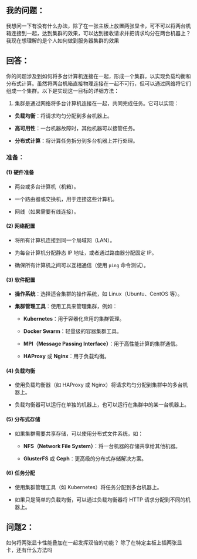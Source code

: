 
## 我的问题：

我想问一下有没有什么办法，除了在一张主板上放置两张显卡，可不可以将两台机箱连接到一起，达到集群的效果，可以达到接收请求并把请求均分在两台机器上？我现在想理解的是个人如何做到服务器集群的效果

## 回答：

你的问题涉及到如何将多台计算机连接在一起，形成一个集群，以实现负载均衡和分布式计算。虽然将两台机箱直接物理连接在一起不可行，但可以通过网络将它们组成一个集群。以下是实现这一目标的详细方法：


1. 集群是通过网络将多台计算机连接在一起，共同完成任务。它可以实现：

- **负载均衡**：将请求均匀分配到多台机器上。
    
- **高可用性**：一台机器故障时，其他机器可以接管任务。
    
- **分布式计算**：将计算任务拆分到多台机器上并行处理。

### 准备：

#### (1) **硬件准备**

- 两台或多台计算机（机箱）。
    
- 一个路由器或交换机，用于连接这些计算机。
    
- 网线（如果需要有线连接）。

#### (2) **网络配置**

- 将所有计算机连接到同一个局域网（LAN）。
    
- 为每台计算机分配静态 IP 地址，或者通过路由器分配固定 IP。
    
- 确保所有计算机之间可以互相通信（使用 `ping` 命令测试）。

#### (3) **软件配置**

- **操作系统**：选择适合集群的操作系统，如 Linux（Ubuntu、CentOS 等）。
    
- **集群管理工具**：使用工具来管理集群，例如：
    
    - **Kubernetes**：用于容器化应用的集群管理。
        
    - **Docker Swarm**：轻量级的容器集群工具。
        
    - **MPI（Message Passing Interface）**：用于高性能计算的集群通信。
        
    - **HAProxy** 或 **Nginx**：用于负载均衡。

#### (4) **负载均衡**

- 使用负载均衡器（如 HAProxy 或 Nginx）将请求均匀分配到集群中的多台机器上。
    
- 负载均衡器可以运行在单独的机器上，也可以运行在集群中的某一台机器上。



#### (5) **分布式存储**

- 如果集群需要共享存储，可以使用分布式文件系统，如：
    
    - **NFS（Network File System）**：将一台机器的存储共享给其他机器。
        
    - **GlusterFS** 或 **Ceph**：更高级的分布式存储解决方案。

#### (6) **任务分配**

- 使用集群管理工具（如 Kubernetes）将任务分配到多台机器上。
    
- 如果只是简单的负载均衡，可以通过负载均衡器将 HTTP 请求分配到不同的机器上。


## 问题2：

如何将两张显卡性能叠加在一起发挥双倍的功能？ 除了在特定主板上插两张显卡，还有什么方法吗

